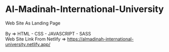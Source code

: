 # Al-Madinah-International-University

Web Site As Landing Page</br></br>
By => HTML - CSS - JAVASCRIPT - SASS</bt></br>
Web Site Link From Netlify => https://almadinah-international-university.netlify.app/
